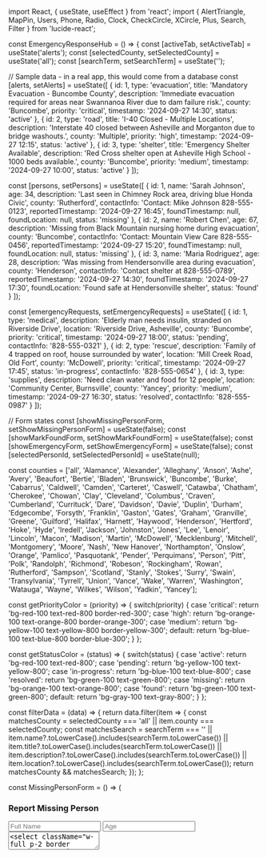 import React, { useState, useEffect } from 'react';
import { AlertTriangle, MapPin, Users, Phone, Radio, Clock, CheckCircle, XCircle, Plus, Search, Filter } from 'lucide-react';

const EmergencyResponseHub = () => {
  const [activeTab, setActiveTab] = useState('alerts');
  const [selectedCounty, setSelectedCounty] = useState('all');
  const [searchTerm, setSearchTerm] = useState('');
  
  // Sample data - in a real app, this would come from a database
  const [alerts, setAlerts] = useState([
    {
      id: 1,
      type: 'evacuation',
      title: 'Mandatory Evacuation - Buncombe County',
      description: 'Immediate evacuation required for areas near Swannanoa River due to dam failure risk.',
      county: 'Buncombe',
      priority: 'critical',
      timestamp: '2024-09-27 14:30',
      status: 'active'
    },
    {
      id: 2,
      type: 'road',
      title: 'I-40 Closed - Multiple Locations',
      description: 'Interstate 40 closed between Asheville and Morganton due to bridge washouts.',
      county: 'Multiple',
      priority: 'high',
      timestamp: '2024-09-27 12:15',
      status: 'active'
    },
    {
      id: 3,
      type: 'shelter',
      title: 'Emergency Shelter Available',
      description: 'Red Cross shelter open at Asheville High School - 1000 beds available.',
      county: 'Buncombe',
      priority: 'medium',
      timestamp: '2024-09-27 10:00',
      status: 'active'
    }
  ]);

  const [persons, setPersons] = useState([
    {
      id: 1,
      name: 'Sarah Johnson',
      age: 34,
      description: 'Last seen in Chimney Rock area, driving blue Honda Civic',
      county: 'Rutherford',
      contactInfo: 'Contact: Mike Johnson 828-555-0123',
      reportedTimestamp: '2024-09-27 16:45',
      foundTimestamp: null,
      foundLocation: null,
      status: 'missing'
    },
    {
      id: 2,
      name: 'Robert Chen',
      age: 67,
      description: 'Missing from Black Mountain nursing home during evacuation',
      county: 'Buncombe',
      contactInfo: 'Contact: Mountain View Care 828-555-0456',
      reportedTimestamp: '2024-09-27 15:20',
      foundTimestamp: null,
      foundLocation: null,
      status: 'missing'
    },
    {
      id: 3,
      name: 'Maria Rodriguez',
      age: 28,
      description: 'Was missing from Hendersonville area during evacuation',
      county: 'Henderson',
      contactInfo: 'Contact shelter at 828-555-0789',
      reportedTimestamp: '2024-09-27 14:30',
      foundTimestamp: '2024-09-27 17:30',
      foundLocation: 'Found safe at Hendersonville shelter',
      status: 'found'
    }
  ]);

  const [emergencyRequests, setEmergencyRequests] = useState([
    {
      id: 1,
      type: 'medical',
      description: 'Elderly man needs insulin, stranded on Riverside Drive',
      location: 'Riverside Drive, Asheville',
      county: 'Buncombe',
      priority: 'critical',
      timestamp: '2024-09-27 18:00',
      status: 'pending',
      contactInfo: '828-555-0321'
    },
    {
      id: 2,
      type: 'rescue',
      description: 'Family of 4 trapped on roof, house surrounded by water',
      location: 'Mill Creek Road, Old Fort',
      county: 'McDowell',
      priority: 'critical',
      timestamp: '2024-09-27 17:45',
      status: 'in-progress',
      contactInfo: '828-555-0654'
    },
    {
      id: 3,
      type: 'supplies',
      description: 'Need clean water and food for 12 people',
      location: 'Community Center, Burnsville',
      county: 'Yancey',
      priority: 'medium',
      timestamp: '2024-09-27 16:30',
      status: 'resolved',
      contactInfo: '828-555-0987'
    }
  ]);

  // Form states
  const [showMissingPersonForm, setShowMissingPersonForm] = useState(false);
  const [showMarkFoundForm, setShowMarkFoundForm] = useState(false);
  const [showEmergencyForm, setShowEmergencyForm] = useState(false);
  const [selectedPersonId, setSelectedPersonId] = useState(null);

  const counties = ['all', 'Alamance', 'Alexander', 'Alleghany', 'Anson', 'Ashe', 'Avery', 'Beaufort', 'Bertie', 'Bladen', 'Brunswick', 'Buncombe', 'Burke', 'Cabarrus', 'Caldwell', 'Camden', 'Carteret', 'Caswell', 'Catawba', 'Chatham', 'Cherokee', 'Chowan', 'Clay', 'Cleveland', 'Columbus', 'Craven', 'Cumberland', 'Currituck', 'Dare', 'Davidson', 'Davie', 'Duplin', 'Durham', 'Edgecombe', 'Forsyth', 'Franklin', 'Gaston', 'Gates', 'Graham', 'Granville', 'Greene', 'Guilford', 'Halifax', 'Harnett', 'Haywood', 'Henderson', 'Hertford', 'Hoke', 'Hyde', 'Iredell', 'Jackson', 'Johnston', 'Jones', 'Lee', 'Lenoir', 'Lincoln', 'Macon', 'Madison', 'Martin', 'McDowell', 'Mecklenburg', 'Mitchell', 'Montgomery', 'Moore', 'Nash', 'New Hanover', 'Northampton', 'Onslow', 'Orange', 'Pamlico', 'Pasquotank', 'Pender', 'Perquimans', 'Person', 'Pitt', 'Polk', 'Randolph', 'Richmond', 'Robeson', 'Rockingham', 'Rowan', 'Rutherford', 'Sampson', 'Scotland', 'Stanly', 'Stokes', 'Surry', 'Swain', 'Transylvania', 'Tyrrell', 'Union', 'Vance', 'Wake', 'Warren', 'Washington', 'Watauga', 'Wayne', 'Wilkes', 'Wilson', 'Yadkin', 'Yancey'];

  const getPriorityColor = (priority) => {
    switch(priority) {
      case 'critical': return 'bg-red-100 text-red-800 border-red-300';
      case 'high': return 'bg-orange-100 text-orange-800 border-orange-300';
      case 'medium': return 'bg-yellow-100 text-yellow-800 border-yellow-300';
      default: return 'bg-blue-100 text-blue-800 border-blue-300';
    }
  };

  const getStatusColor = (status) => {
    switch(status) {
      case 'active': return 'bg-red-100 text-red-800';
      case 'pending': return 'bg-yellow-100 text-yellow-800';
      case 'in-progress': return 'bg-blue-100 text-blue-800';
      case 'resolved': return 'bg-green-100 text-green-800';
      case 'missing': return 'bg-orange-100 text-orange-800';
      case 'found': return 'bg-green-100 text-green-800';
      default: return 'bg-gray-100 text-gray-800';
    }
  };

  const filterData = (data) => {
    return data.filter(item => {
      const matchesCounty = selectedCounty === 'all' || item.county === selectedCounty;
      const matchesSearch = searchTerm === '' || 
        item.name?.toLowerCase().includes(searchTerm.toLowerCase()) ||
        item.title?.toLowerCase().includes(searchTerm.toLowerCase()) ||
        item.description?.toLowerCase().includes(searchTerm.toLowerCase()) ||
        item.location?.toLowerCase().includes(searchTerm.toLowerCase());
      return matchesCounty && matchesSearch;
    });
  };

  const MissingPersonForm = () => (
    <div className="fixed inset-0 bg-black bg-opacity-50 flex items-center justify-center z-50 p-4">
      <div className="bg-white rounded-lg p-6 max-w-md w-full max-h-[90vh] overflow-y-auto">
        <h3 className="text-lg font-semibold mb-4 text-gray-900">Report Missing Person</h3>
        <div className="space-y-4">
          <input type="text" placeholder="Full Name" className="w-full p-2 border rounded" />
          <input type="number" placeholder="Age" className="w-full p-2 border rounded" />
          <textarea placeholder="Description (last seen, clothing, etc.)" className="w-full p-2 border rounded h-24" />
          <select className="w-full p-2 border rounded">
            <option value="">Select County</option>
            {counties.slice(1).map(county => (
              <option key={county} value={county}>{county}</option>
            ))}
          </select>
          <input type="text" placeholder="Contact Information" className="w-full p-2 border rounded" />
          <div className="flex gap-2">
            <button 
              onClick={() => setShowMissingPersonForm(false)}
              className="flex-1 bg-gray-500 text-white py-2 px-4 rounded hover:bg-gray-600"
            >
              Cancel
            </button>
            <button 
              onClick={() => setShowMissingPersonForm(false)}
              className="flex-1 bg-red-600 text-white py-2 px-4 rounded hover:bg-red-700"
            >
              Submit Report
            </button>
          </div>
        </div>
      </div>
    </div>
  );

  const MarkFoundForm = () => (
    <div className="fixed inset-0 bg-black bg-opacity-50 flex items-center justify-center z-50 p-4">
      <div className="bg-white rounded-lg p-6 max-w-md w-full max-h-[90vh] overflow-y-auto">
        <h3 className="text-lg font-semibold mb-4 text-gray-900">Mark Person as Found</h3>
        <div className="space-y-4">
          <div className="bg-gray-50 p-3 rounded">
            <p className="text-sm text-gray-600">Marking as found:</p>
            <p className="font-medium">{persons.find(p => p.id === selectedPersonId)?.name}</p>
          </div>
          <textarea placeholder="Where were they found? Current condition?" className="w-full p-2 border rounded h-24" />
          <input type="text" placeholder="Contact Information (optional)" className="w-full p-2 border rounded" />
          <div className="flex gap-2">
            <button 
              onClick={() => {
                setShowMarkFoundForm(false);
                setSelectedPersonId(null);
              }}
              className="flex-1 bg-gray-500 text-white py-2 px-4 rounded hover:bg-gray-600"
            >
              Cancel
            </button>
            <button 
              onClick={() => {
                setShowMarkFoundForm(false);
                setSelectedPersonId(null);
              }}
              className="flex-1 bg-green-600 text-white py-2 px-4 rounded hover:bg-green-700"
            >
              Mark as Found
            </button>
          </div>
        </div>
      </div>
    </div>
  );

  const EmergencyRequestForm = () => (
    <div className="fixed inset-0 bg-black bg-opacity-50 flex items-center justify-center z-50 p-4">
      <div className="bg-white rounded-lg p-6 max-w-md w-full max-h-[90vh] overflow-y-auto">
        <h3 className="text-lg font-semibold mb-4 text-gray-900">Request Emergency Help</h3>
        <div className="space-y-4">
          <select className="w-full p-2 border rounded">
            <option value="">Type of Emergency</option>
            <option value="medical">Medical Emergency</option>
            <option value="rescue">Rescue Needed</option>
            <option value="supplies">Supplies Needed</option>
            <option value="other">Other</option>
          </select>
          <textarea placeholder="Detailed description of emergency" className="w-full p-2 border rounded h-24" />
          <input type="text" placeholder="Exact location/address" className="w-full p-2 border rounded" />
          <select className="w-full p-2 border rounded">
            <option value="">Select County</option>
            {counties.slice(1).map(county => (
              <option key={county} value={county}>{county}</option>
            ))}
          </select>
          <select className="w-full p-2 border rounded">
            <option value="">Priority Level</option>
            <option value="critical">Critical - Life Threatening</option>
            <option value="high">High - Urgent</option>
            <option value="medium">Medium - Important</option>
          </select>
          <input type="text" placeholder="Contact Information" className="w-full p-2 border rounded" />
          <div className="flex gap-2">
            <button 
              onClick={() => setShowEmergencyForm(false)}
              className="flex-1 bg-gray-500 text-white py-2 px-4 rounded hover:bg-gray-600"
            >
              Cancel
            </button>
            <button 
              onClick={() => setShowEmergencyForm(false)}
              className="flex-1 bg-red-600 text-white py-2 px-4 rounded hover:bg-red-700"
            >
              Submit Request
            </button>
          </div>
        </div>
      </div>
    </div>
  );

  return (
    <div className="min-h-screen bg-gray-50">
      {/* Header */}
      <div className="bg-red-600 text-white p-4">
        <div className="max-w-6xl mx-auto">
          <h1 className="text-2xl font-bold flex items-center gap-2">
            <AlertTriangle className="w-8 h-8" />
            NC Emergency Response Hub
          </h1>
          <p className="text-red-100 mt-1">North Carolina Statewide Emergency Coordination</p>
        </div>
      </div>

      {/* Filter Bar */}
      <div className="bg-white shadow-sm border-b p-4">
        <div className="max-w-6xl mx-auto flex flex-wrap gap-4 items-center">
          <div className="flex items-center gap-2">
            <Filter className="w-4 h-4 text-gray-500" />
            <select 
              value={selectedCounty} 
              onChange={(e) => setSelectedCounty(e.target.value)}
              className="border rounded px-3 py-1 text-sm"
            >
              {counties.map(county => (
                <option key={county} value={county}>
                  {county === 'all' ? 'All Counties' : county + ' County'}
                </option>
              ))}
            </select>
          </div>
          <div className="flex items-center gap-2 flex-1 max-w-md">
            <Search className="w-4 h-4 text-gray-500" />
            <input
              type="text"
              placeholder="Search..."
              value={searchTerm}
              onChange={(e) => setSearchTerm(e.target.value)}
              className="border rounded px-3 py-1 text-sm flex-1"
            />
          </div>
          <div className="text-sm text-gray-600">
            <Clock className="w-4 h-4 inline mr-1" />
            Last updated: {new Date().toLocaleString()}
          </div>
        </div>
      </div>

      {/* Navigation Tabs */}
      <div className="bg-white shadow-sm">
        <div className="max-w-6xl mx-auto">
          <div className="flex overflow-x-auto">
            <button 
              onClick={() => setActiveTab('alerts')}
              className={`px-6 py-3 font-medium border-b-2 whitespace-nowrap ${
                activeTab === 'alerts' ? 'border-red-500 text-red-600' : 'border-transparent text-gray-500 hover:text-gray-700'
              }`}
            >
              <AlertTriangle className="w-4 h-4 inline mr-2" />
              Emergency Alerts
            </button>
            <button 
              onClick={() => setActiveTab('persons')}
              className={`px-6 py-3 font-medium border-b-2 whitespace-nowrap ${
                activeTab === 'persons' ? 'border-red-500 text-red-600' : 'border-transparent text-gray-500 hover:text-gray-700'
              }`}
            >
              <Users className="w-4 h-4 inline mr-2" />
              Missing/Found Persons
            </button>
            <button 
              onClick={() => setActiveTab('help')}
              className={`px-6 py-3 font-medium border-b-2 whitespace-nowrap ${
                activeTab === 'help' ? 'border-red-500 text-red-600' : 'border-transparent text-gray-500 hover:text-gray-700'
              }`}
            >
              <Phone className="w-4 h-4 inline mr-2" />
              Help Requests
            </button>
          </div>
        </div>
      </div>

      {/* Main Content */}
      <div className="max-w-6xl mx-auto p-4">
        {/* Emergency Alerts Tab */}
        {activeTab === 'alerts' && (
          <div className="space-y-4">
            <div className="flex justify-between items-center">
              <h2 className="text-xl font-semibold text-gray-900">Emergency Alerts & Updates</h2>
              <span className="text-sm text-gray-600">{filterData(alerts).length} active alerts</span>
            </div>
            
            {filterData(alerts).map(alert => (
              <div key={alert.id} className="bg-white rounded-lg shadow-sm border p-4">
                <div className="flex items-start justify-between">
                  <div className="flex-1">
                    <div className="flex items-center gap-2 mb-2">
                      <span className={`px-2 py-1 rounded text-xs font-medium ${getPriorityColor(alert.priority)}`}>
                        {alert.priority.toUpperCase()}
                      </span>
                      <span className="text-sm text-gray-500">{alert.county} County</span>
                      <span className="text-sm text-gray-500">{alert.timestamp}</span>
                    </div>
                    <h3 className="font-semibold text-gray-900 mb-1">{alert.title}</h3>
                    <p className="text-gray-700">{alert.description}</p>
                  </div>
                  <div className={`px-2 py-1 rounded text-xs font-medium ${getStatusColor(alert.status)}`}>
                    {alert.status.toUpperCase()}
                  </div>
                </div>
              </div>
            ))}
          </div>
        )}

        {/* Missing/Found Persons Tab */}
        {activeTab === 'persons' && (
          <div className="space-y-4">
            <div className="flex justify-between items-center">
              <h2 className="text-xl font-semibold text-gray-900">Missing & Found Persons</h2>
              <div className="flex items-center gap-4">
                <div className="text-sm text-gray-600">
                  <span className="font-medium text-orange-600">{filterData(persons).filter(p => p.status === 'missing').length}</span> missing
                  <span className="mx-2">•</span>
                  <span className="font-medium text-green-600">{filterData(persons).filter(p => p.status === 'found').length}</span> found
                </div>
                <button 
                  onClick={() => setShowMissingPersonForm(true)}
                  className="bg-red-600 text-white px-4 py-2 rounded text-sm hover:bg-red-700 flex items-center gap-1"
                >
                  <Plus className="w-4 h-4" />
                  Report Missing
                </button>
              </div>
            </div>
            
            {filterData(persons).map(person => (
              <div key={person.id} className="bg-white rounded-lg shadow-sm border p-4">
                <div className="flex items-start justify-between">
                  <div className="flex-1">
                    <div className="flex items-center gap-2 mb-2">
                      <span className={`px-2 py-1 rounded text-xs font-medium ${getStatusColor(person.status)}`}>
                        {person.status === 'missing' ? 'MISSING' : 'FOUND SAFE'}
                      </span>
                      <span className="text-sm text-gray-500">{person.county} County</span>
                      <span className="text-sm text-gray-500">Reported: {person.reportedTimestamp}</span>
                      {person.foundTimestamp && (
                        <span className="text-sm text-green-600">Found: {person.foundTimestamp}</span>
                      )}
                    </div>
                    <h3 className="font-semibold text-gray-900 mb-1">{person.name}, Age {person.age}</h3>
                    <p className="text-gray-700 mb-2">{person.description}</p>
                    {person.foundLocation && (
                      <p className="text-green-700 mb-2 font-medium">✓ {person.foundLocation}</p>
                    )}
                    <p className="text-sm text-blue-600">{person.contactInfo}</p>
                  </div>
                  <div className="flex flex-col gap-2">
                    {person.status === 'missing' && (
                      <button 
                        onClick={() => {
                          setSelectedPersonId(person.id);
                          setShowMarkFoundForm(true);
                        }}
                        className="bg-green-600 text-white px-3 py-1 rounded text-sm hover:bg-green-700"
                      >
                        Mark Found
                      </button>
                    )}
                  </div>
                </div>
              </div>
            ))}
          </div>
        )}

        {/* Help Requests Tab */}
        {activeTab === 'help' && (
          <div className="space-y-4">
            <div className="flex justify-between items-center">
              <h2 className="text-xl font-semibold text-gray-900">Emergency Help Requests</h2>
              <div className="flex items-center gap-2">
                <span className="text-sm text-gray-600">{filterData(emergencyRequests).length} requests</span>
                <button 
                  onClick={() => setShowEmergencyForm(true)}
                  className="bg-red-600 text-white px-4 py-2 rounded text-sm hover:bg-red-700 flex items-center gap-1"
                >
                  <Plus className="w-4 h-4" />
                  Request Help
                </button>
              </div>
            </div>
            
            {filterData(emergencyRequests).map(request => (
              <div key={request.id} className="bg-white rounded-lg shadow-sm border p-4">
                <div className="flex items-start justify-between">
                  <div className="flex-1">
                    <div className="flex items-center gap-2 mb-2">
                      <span className={`px-2 py-1 rounded text-xs font-medium ${getPriorityColor(request.priority)}`}>
                        {request.priority.toUpperCase()}
                      </span>
                      <span className="text-sm bg-gray-100 text-gray-700 px-2 py-1 rounded">
                        {request.type.toUpperCase()}
                      </span>
                      <span className="text-sm text-gray-500">{request.county} County</span>
                      <span className="text-sm text-gray-500">{request.timestamp}</span>
                    </div>
                    <h3 className="font-semibold text-gray-900 mb-1">
                      <MapPin className="w-4 h-4 inline mr-1" />
                      {request.location}
                    </h3>
                    <p className="text-gray-700 mb-2">{request.description}</p>
                    <p className="text-sm text-blue-600">{request.contactInfo}</p>
                  </div>
                  <div className={`px-2 py-1 rounded text-xs font-medium ${getStatusColor(request.status)}`}>
                    {request.status.toUpperCase()}
                  </div>
                </div>
              </div>
            ))}
          </div>
        )}
      </div>

      {/* Emergency Contact Info */}
      <div className="bg-gray-800 text-white p-4 mt-8">
        <div className="max-w-6xl mx-auto">
          <h3 className="font-semibold mb-2 flex items-center gap-2">
            <Radio className="w-4 h-4" />
            Emergency Contact Information
          </h3>
          <div className="grid grid-cols-1 md:grid-cols-3 gap-4 text-sm">
            <div>
              <p className="font-medium">911 Emergency Services</p>
              <p className="text-gray-300">Call 911 for immediate life-threatening emergencies</p>
            </div>
            <div>
              <p className="font-medium">Non-Emergency Line</p>
              <p className="text-gray-300">828-250-6670 (Buncombe County)</p>
            </div>
            <div>
              <p className="font-medium">Ham Radio Emergency Net</p>
              <p className="text-gray-300">146.820 MHz (Primary), 147.240 MHz (Backup)</p>
            </div>
          </div>
        </div>
      </div>

      {/* Forms */}
      {showMissingPersonForm && <MissingPersonForm />}
      {showMarkFoundForm && <MarkFoundForm />}
      {showEmergencyForm && <EmergencyRequestForm />}
    </div>
  );
};

export default EmergencyResponseHub;
